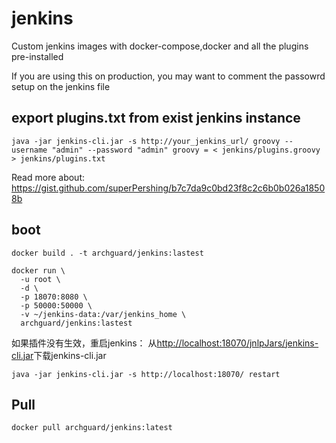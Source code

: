 # jenkins
Custom jenkins images with docker-compose,docker and all the plugins pre-installed

If you are using this on production, you may want to comment the passowrd setup on the jenkins file 

## export plugins.txt from exist jenkins instance
```
java -jar jenkins-cli.jar -s http://your_jenkins_url/ groovy --username "admin" --password "admin" groovy = < jenkins/plugins.groovy > jenkins/plugins.txt
```
Read more about: <https://gist.github.com/superPershing/b7c7da9c0bd23f8c2c6b0b026a18508b>

## boot
```
docker build . -t archguard/jenkins:lastest

docker run \
  -u root \
  -d \
  -p 18070:8080 \
  -p 50000:50000 \
  -v ~/jenkins-data:/var/jenkins_home \
  archguard/jenkins:lastest
```
如果插件没有生效，重启jenkins：
从<http://localhost:18070/jnlpJars/jenkins-cli.jar>下载jenkins-cli.jar
```
java -jar jenkins-cli.jar -s http://localhost:18070/ restart
```
## Pull
```
docker pull archguard/jenkins:latest
```